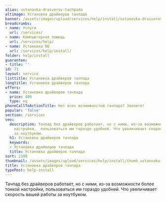 ```yaml
---
alias: ustanovka-draiverov-tachpada
altimage: Установка драйверов тачпада
banner: /assets/images/upload/services/help/install/ustanovka-draiverov-tachpada.jpg
breadcrumbs:
- name: Услуги
  url: /services/
- name: Компьютерная помощь
  url: /services/help/
- name: Установка ПО
  url: /services/help/install/
folder: help/install
guarantee:
- title: ''
id: 71
layout: service
listtitle: Установка драйверов тачпада
longtitle: Установка драйверов тачпада
offers:
- name: Установка драйверов тачпада
  price: 400
  type: eq
phoneCallToActionTitle: Нет всех возможностей тачпада? Звоните!
popular: 'false'
section: /services
seo:
  description: Тачпад без драйверов работает, но с ними, из-за возможности более тонкой
    настройки,  пользоваться им гораздо удобней. Что увеличивает скорость вашей работы
    за ноутбуком.
  h1: Установка драйверов тачпада
  keywords:
  - Установка драйверов тачпада
  title: Установка драйверов тачпада
sort: 2100
thumbnail: /assets/images/upload/services/help/install/thumb_ustanovka-draiverov-tachpada.jpg
title: Установка драйверов тачпада
typePost: help-install
---
```

Тачпад без драйверов работает, но с ними, из-за возможности более тонкой настройки,  пользоваться им гораздо удобней. Что увеличивает скорость вашей работы за ноутбуком.